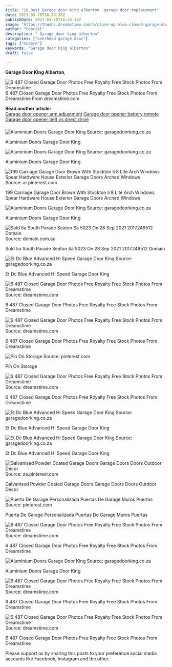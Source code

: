 ```yaml
---
title: "18 Best Garage door king alberton  garage door replacement"
date: 2021-03-20T18:26:38Z
publishDate: 2021-03-20T18:26:38Z
image: "https://thumbs.dreamstime.com/b/close-up-blue-closed-garage-door-parking-area-arean-223986273.jpg"
author: "Gabriel"
description: " Garage door king alberton"
categories: ["overhead garage door"]
tags: ["modern"]
keywords: "Garage door king alberton"
draft: false

---
```

<!-- Head tag Code -->
**Garage Door King Alberton**, 

![6 487 Closed Garage Door Photos Free Royalty Free Stock Photos From Dreamstime](https://thumbs.dreamstime.com/b/pano-exterior-house-closed-garage-door-part-porch-entry-stairs-entrance-concrete-driveway-flowers-top-right-224512870.jpg "6 487 Closed Garage Door Photos Free Royalty Free Stock Photos From Dreamstime")
6 487 Closed Garage Door Photos Free Royalty Free Stock Photos From Dreamstime From dreamstime.com

**Read another article:**  
[Garage door opener arm adjustment](/garage-door-opener-arm-adjustment/)
[Garage door opener battery remote](/garage-door-opener-battery-remote/)
[Garage door opener belt vs direct drive](/garage-door-opener-belt-vs-direct-drive/)




### 

 


![Aluminium Doors Garage Door King](https://garagedoorking.co.za/wp-content/uploads/2019/10/garage-door-king-south-africa-garage-doors-aluminium-slat-bronze-colour.jpg "Aluminium Doors Garage Door King")
Source: garagedoorking.co.za

Aluminium Doors Garage Door King  

![Aluminium Doors Garage Door King](https://garagedoorking.co.za/wp-content/uploads/2019/10/garage-door-king-south-africa-garage-doors-aluminium-slat-bronze-garage-door.jpg "Aluminium Doors Garage Door King")
Source: garagedoorking.co.za

Aluminium Doors Garage Door King  

![199 Carriage Garage Door Brown With Stockton Ii 8 Lite Arch Windows Spear Hardware House Exterior Garage Doors Arched Windows](https://i.pinimg.com/originals/02/27/a8/0227a85ebeed1d4a8820b9f9ae58872d.jpg "199 Carriage Garage Door Brown With Stockton Ii 8 Lite Arch Windows Spear Hardware House Exterior Garage Doors Arched Windows")
Source: ar.pinterest.com

199 Carriage Garage Door Brown With Stockton Ii 8 Lite Arch Windows Spear Hardware House Exterior Garage Doors Arched Windows  

![Aluminium Doors Garage Door King](https://garagedoorking.co.za/wp-content/uploads/2019/10/garage-door-king-south-africa-garage-doors-aluminium-slat-charcoal-colour.jpg "Aluminium Doors Garage Door King")
Source: garagedoorking.co.za

Aluminium Doors Garage Door King  

![Sold 5a South Parade Seaton Sa 5023 On 28 Sep 2021 2017249512 Domain](https://bucket-api.domain.com.au/v1/bucket/image/2017249512_1_1_210913_124230-w4240-h2828 "Sold 5a South Parade Seaton Sa 5023 On 28 Sep 2021 2017249512 Domain")
Source: domain.com.au

Sold 5a South Parade Seaton Sa 5023 On 28 Sep 2021 2017249512 Domain  

![Et Dc Blue Advanced Hi Speed Garage Door King](https://garagedoorking.co.za/wp-content/uploads/2019/09/garage-door-king-logo-the-expert-garage-door-company.png "Et Dc Blue Advanced Hi Speed Garage Door King")
Source: garagedoorking.co.za

Et Dc Blue Advanced Hi Speed Garage Door King  

![6 487 Closed Garage Door Photos Free Royalty Free Stock Photos From Dreamstime](https://thumbs.dreamstime.com/b/pano-burgundy-closed-garage-door-two-wall-lamps-brick-exterior-front-entryway-concrete-driveway-house-228999061.jpg "6 487 Closed Garage Door Photos Free Royalty Free Stock Photos From Dreamstime")
Source: dreamstime.com

6 487 Closed Garage Door Photos Free Royalty Free Stock Photos From Dreamstime  

![6 487 Closed Garage Door Photos Free Royalty Free Stock Photos From Dreamstime](https://thumbs.dreamstime.com/b/closed-sectional-white-garage-door-exterior-house-stone-bricks-walls-concrete-driveway-to-224496134.jpg "6 487 Closed Garage Door Photos Free Royalty Free Stock Photos From Dreamstime")
Source: dreamstime.com

6 487 Closed Garage Door Photos Free Royalty Free Stock Photos From Dreamstime  

![Pin On Storage](https://i.pinimg.com/474x/51/0c/4c/510c4c17ccde2d98dd1ae42d91fcb2ac.jpg "Pin On Storage")
Source: pinterest.com

Pin On Storage  

![6 487 Closed Garage Door Photos Free Royalty Free Stock Photos From Dreamstime](https://thumbs.dreamstime.com/b/burgundy-closed-garage-door-two-wall-lamps-brick-wall-exterior-front-garage-entryway-concrete-driveway-224102379.jpg "6 487 Closed Garage Door Photos Free Royalty Free Stock Photos From Dreamstime")
Source: dreamstime.com

6 487 Closed Garage Door Photos Free Royalty Free Stock Photos From Dreamstime  

![Et Dc Blue Advanced Hi Speed Garage Door King](https://garagedoorking.co.za/wp-content/uploads/2019/10/garage-door-king-products-garage-doors-alu-zinc-slat-brown.jpg "Et Dc Blue Advanced Hi Speed Garage Door King")
Source: garagedoorking.co.za

Et Dc Blue Advanced Hi Speed Garage Door King  

![Et Dc Blue Advanced Hi Speed Garage Door King](https://garagedoorking.co.za/wp-content/uploads/2019/10/garage-door-king-south-africa-garage-doors-aluminium-glass.jpg "Et Dc Blue Advanced Hi Speed Garage Door King")
Source: garagedoorking.co.za

Et Dc Blue Advanced Hi Speed Garage Door King  

![Galvanised Powder Coated Garage Doors Garage Doors Doors Outdoor Decor](https://i.pinimg.com/474x/9b/e3/d7/9be3d7419474281fa7cb5e969d09b90a--garage-doors-south-africa.jpg "Galvanised Powder Coated Garage Doors Garage Doors Doors Outdoor Decor")
Source: za.pinterest.com

Galvanised Powder Coated Garage Doors Garage Doors Doors Outdoor Decor  

![Puerta De Garage Personalizada Puertas De Garage Muros Puertas](https://i.pinimg.com/originals/88/0e/c7/880ec7efc051e3b422bcc11f4d2edf04.jpg "Puerta De Garage Personalizada Puertas De Garage Muros Puertas")
Source: pinterest.com

Puerta De Garage Personalizada Puertas De Garage Muros Puertas  

![6 487 Closed Garage Door Photos Free Royalty Free Stock Photos From Dreamstime](https://thumbs.dreamstime.com/b/pano-exterior-house-closed-garage-door-part-porch-entry-stairs-entrance-concrete-driveway-flowers-top-right-224512870.jpg "6 487 Closed Garage Door Photos Free Royalty Free Stock Photos From Dreamstime")
Source: dreamstime.com

6 487 Closed Garage Door Photos Free Royalty Free Stock Photos From Dreamstime  

![Aluminium Doors Garage Door King](https://garagedoorking.co.za/wp-content/uploads/2019/10/garage-door-king-south-africa-garage-doors-aluminium-slat-charcoal-garage-door.jpg "Aluminium Doors Garage Door King")
Source: garagedoorking.co.za

Aluminium Doors Garage Door King  

![6 487 Closed Garage Door Photos Free Royalty Free Stock Photos From Dreamstime](https://thumbs.dreamstime.com/b/close-up-blue-closed-garage-door-parking-arean-close-up-blue-closed-garage-door-parking-area-223986319.jpg "6 487 Closed Garage Door Photos Free Royalty Free Stock Photos From Dreamstime")
Source: dreamstime.com

6 487 Closed Garage Door Photos Free Royalty Free Stock Photos From Dreamstime  

![6 487 Closed Garage Door Photos Free Royalty Free Stock Photos From Dreamstime](https://thumbs.dreamstime.com/b/close-up-blue-closed-garage-door-parking-area-arean-223986273.jpg "6 487 Closed Garage Door Photos Free Royalty Free Stock Photos From Dreamstime")
Source: dreamstime.com

6 487 Closed Garage Door Photos Free Royalty Free Stock Photos From Dreamstime  

Please support us by sharing this posts to your preference social media accounts like Facebook, Instagram and the other.

